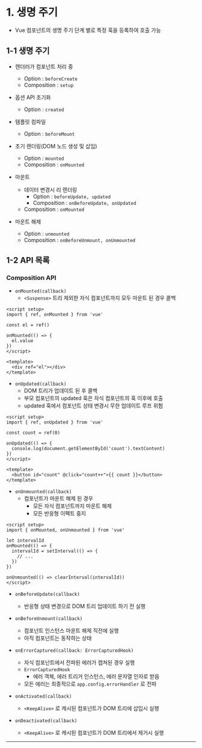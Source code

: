 # 1. 생명 주기

-   Vue 컴포넌트의 생명 주기 단계 별로 특정 훅을 등록하여 호출 가능

## 1-1 생명 주기

-   렌더러가 컴포넌트 처리 중
    -   Option : `beforeCreate`
    -   Composition : `setup`
-   옵션 API 초기화
    -   Option : `created`
-   템플릿 컴파일
    -   Option : `beforeMount`
-   초기 렌더링(DOM 노드 생성 및 삽입)
    -   Option : `mounted`
    -   Composition : `onMounted`
-   마운트

    -   데이터 변경시 리 렌더링
        -   Option : `beforeUpdate, updated`
        -   Composition : `onBeforeUpdate, onUpdated`
    -   Composition : `onMounted`

-   마운트 해제
    -   Option : `unmounted`
    -   Composition : `onBeforeUnmount, onUnmounted`

## 1-2 API 목록

### Composition API

-   `onMounted(callback)`
    -   `<Suspense>` 트리 제외한 자식 컴포넌트까지 모두 마운트 된 경우 콜백

```
<script setup>
import { ref, onMounted } from 'vue'

const el = ref()

onMounted(() => {
  el.value
})
</script>

<template>
  <div ref="el"></div>
</template>
```

-   `onUpdated(callback)`
    -   DOM 트리가 업데이트 된 후 콜백
    -   부모 컴포넌트의 updated 훅은 자식 컴포넌트의 훅 이후에 호출
    -   updated 훅에서 컴포넌트 상태 변경시 무한 업데이트 루프 위험

```
<script setup>
import { ref, onUpdated } from 'vue'

const count = ref(0)

onUpdated(() => {
  console.log(document.getElementById('count').textContent)
})
</script>

<template>
  <button id="count" @click="count++">{{ count }}</button>
</template>
```

-   `onUnmounted(callback)`
    -   컴포넌트가 마운트 해제 된 경우
        -   모든 자식 컴포넌트까지 마운트 해제
        -   모든 반응형 이펙트 중지

```
<script setup>
import { onMounted, onUnmounted } from 'vue'

let intervalId
onMounted(() => {
  intervalId = setInterval(() => {
    // ...
  })
})

onUnmounted(() => clearInterval(intervalId))
</script>
```

-   `onBeforeUpdate(callback)`

    -   반응형 상태 변경으로 DOM 트리 업데이트 하기 전 실행

-   `onBeforeUnmount(callback)`

    -   컴포넌트 인스턴스 마운트 해제 직전에 실행
    -   아직 컴포넌트는 동작하는 상태

-   `onErrorCaptured(callback: ErrorCapturedHook)`

    -   자식 컴포넌트에서 전파된 에러가 캡쳐된 경우 실행
    -   `ErrorCapturedHook`
        -   에러 객체, 에러 트리거 인스턴스, 에러 문자열 인자로 받음
    -   모든 에러는 최종적으로 `app.config.errorHandler` 로 전파

-   `onActivated(callback)`

    -   `<KeepAlive>` 로 캐시된 컴포넌트가 DOM 트리에 삽입시 실행

-   `onDeactivated(callback)`
    -   `<KeepAlive>` 로 캐시된 컴포넌트가 DOM 트리에서 제거시 실행

---
